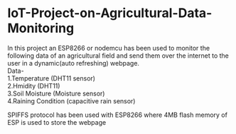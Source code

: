 # IoT-Project-on-Agricultural-Data-Monitoring

In this project an ESP8266 or nodemcu has been used to monitor the following data of an agricultural field and send them over the internet to the user in a dynamic(auto refreshing) webpage.
<br/>
Data- <br/>
1.Temperature (DHT11 sensor) <br/>
2.Hmidity (DHT11) <br/>
3.Soil Moisture (Moisture sensor)<br/>
4.Raining Condition (capacitive rain sensor)<br/>

SPIFFS protocol has been used with ESP8266 where 4MB flash memory of ESP is used to store the webpage

